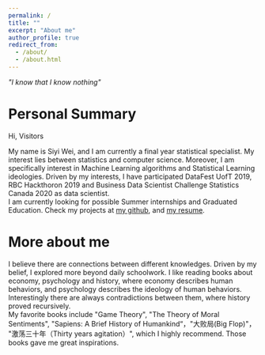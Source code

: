 ```yaml
---
permalink: /
title: ""
excerpt: "About me"
author_profile: true
redirect_from: 
  - /about/
  - /about.html
---
```

*"I know that I know nothing"*

Personal Summary
===
Hi, Visitors

My name is Siyi Wei, and I am currently a final year statistical specialist. My interest lies between statistics and computer science. Moreover, I am specifically interest in Machine Learning algorithms and Statistical Learning ideologies. Driven by my interests, I have participated DataFest UofT 2019, RBC Hackthoron 2019 and Business Data Scientist Challenge Statistics Canada 2020 as data scientist.  
I am currently looking for possible Summer internships and Graduated Education. Check my projects at [my github](https://github.com/superp0tat0/), and [my resume](https://superp0tat0.github.io/files/resume.pdf).


More about me
===

I believe there are connections between different knowledges. Driven by my belief, I explored more beyond daily schoolwork. I like reading books about economy, psychology and history, where economy describes human behaviors, and psychology describes the ideology of human behaviors. Interestingly there are always contradictions between them, where history proved recursively.  
My favorite books include "Game Theory", "The Theory of Moral Sentiments", "Sapiens: A Brief History of Humankind“，"大败局(Big Flop)"， "激荡三十年（Thirty years agitation）", which I highly recommend. Those books gave me great inspirations.

